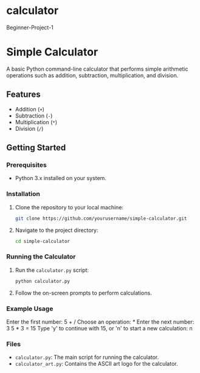 # calculator
Beginner-Project-1

# Simple Calculator

A basic Python command-line calculator that performs simple arithmetic operations such as addition, subtraction, multiplication, and division.

## Features

- Addition (`+`)
- Subtraction (`-`)
- Multiplication (`*`)
- Division (`/`)

## Getting Started

### Prerequisites

- Python 3.x installed on your system.

### Installation

1. Clone the repository to your local machine:
    ```bash
    git clone https://github.com/yourusername/simple-calculator.git
    ```
2. Navigate to the project directory:
    ```bash
    cd simple-calculator
    ```

### Running the Calculator

1. Run the `calculator.py` script:
    ```bash
    python calculator.py
    ```
2. Follow the on-screen prompts to perform calculations.

### Example Usage

Enter the first number: 5
+
/
Choose an operation: *
Enter the next number: 3
5 * 3 = 15
Type 'y' to continue with 15, or 'n' to start a new calculation: n

### Files

- `calculator.py`: The main script for running the calculator.
- `calculator_art.py`: Contains the ASCII art logo for the calculator.

